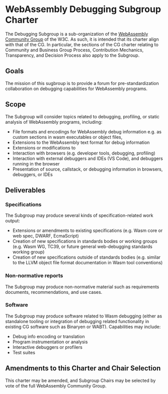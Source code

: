 # WebAssembly Debugging Subgroup Charter

The Debugging Subgroup is a sub-organization of the
[WebAssembly Community Group](https://www.w3.org/community/webassembly/) of the W3C.
As such, it is intended that its charter align with that of the CG. In particular, 
the sections of the CG charter relating to Community and Business Group Process,
Contribution Mechanics, Transparency, and Decision Process also apply to the Subgroup.

## Goals

The mission of this sugbroup is to provide a forum for pre-standardization
collaboration on debugging capabilities for WebAssembly programs.

## Scope

The Subgroup will consider topics related to debugging, profiling, or
static analysis of WebAssembly programs, including:

- File formats and encodings for WebAssembly debug information
e.g. as custom sections in wasm executables or object files, 
- Extensions to the WebAssembly text format for debug information
- Extensions or modifications to
- Interaction with browsers (e.g. developer tools, debugging, profiling)
- Interaction with external debuggers and IDEs (VS Code), and
debuggers running in the browser
- Presentation of source, callstack, or debugging information in browsers, debuggers,
or IDEs


## Deliverables

### Specifications
The Subgroup may produce several kinds of specification-related work output:
- Extensions or amendments to existing specifications (e.g. Wasm core or
web spec, DWARF, EcmaScript)
- Creation of new specifications in standards bodies or working
groups (e.g. Wasm WG, TC39, or future general web-debugging standards working group)
- Creation of new specifications outside of standards bodies
(e.g. similar to the LLVM object file format documentation in Wasm tool conventions)

### Non-normative reports
The Subgroup may produce non-normative material such as requirements
documents, recommendations, and use cases.

### Software
The Subgroup may produce software related to Wasm debugging (either as
standalone tooling or integration of debugging related functionality
in existing CG software such as Binaryen or WABT). Capabilities may include:
- Debug info encoding or translation
- Program instrumentation or analysis
- Interactive debuggers or profilers
- Test suites

## Amendments to this Charter and Chair Selection

This charter may be amended, and Subgroup Chairs may be selected by vote of the full
WebAssembly Community Group.
